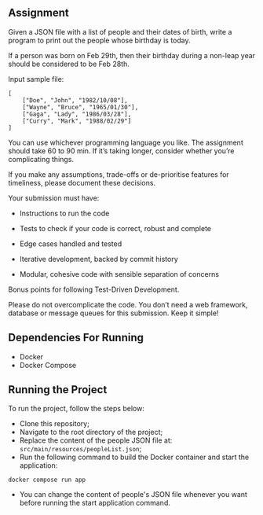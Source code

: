 ## Assignment

Given a JSON file with a list of people and their dates of birth, write a program to print out the people whose birthday is today.

If a person was born on Feb 29th, then their birthday during a non-leap year should be considered to be Feb 28th.

Input sample file:

```
[
    ["Doe", "John", "1982/10/08"],
    ["Wayne", "Bruce", "1965/01/30"],
    ["Gaga", "Lady", "1986/03/28"],
    ["Curry", "Mark", "1988/02/29"]
]
```

You can use whichever programming language you like. The assignment should take 60 to 90 min. If it’s taking longer, consider whether you’re complicating things.

If you make any assumptions, trade-offs or de-prioritise features for timeliness, please document these decisions.

Your submission must have:

* Instructions to run the code

* Tests to check if your code is correct, robust and complete

* Edge cases handled and tested

* Iterative development, backed by commit history

* Modular, cohesive code with sensible separation of concerns

Bonus points for following Test-Driven Development.

Please do not overcomplicate the code. You don’t need a web framework, database or message queues for this submission. Keep it simple!

## Dependencies For Running
- Docker
- Docker Compose

## Running the Project
To run the project, follow the steps below:

- Clone this repository;
- Navigate to the root directory of the project;
- Replace the content of the people JSON file at: `src/main/resources/peopleList.json`;
- Run the following command to build the Docker container and start the application:
```
docker compose run app
```
* You can change the content of people's JSON file whenever you want before running the start application command.
